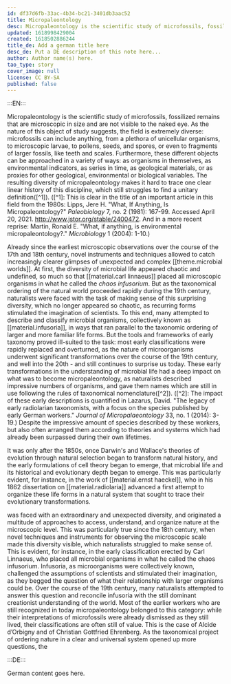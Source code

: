 ```yaml
---
id: df37d6fb-33ac-4b34-bc21-3401db3aac52
title: Micropaleontology
desc: Micropaleontology is the scientific study of microfossils, fossils that are microscopic in size and are not visible to the naked eye.
updated: 1618998429004
created: 1618502886244
title_de: Add a german title here
desc_de: Put a DE description of this note here...
author: Author name(s) here.
tao_type: story
cover_image: null
license: CC BY-SA
published: false
---
```


:::EN:::

Micropaleontology is the scientific study of microfossils, fossilized remains that are microscopic in size and are not visible to the naked eye. As the nature of this object of study suggests, the field is extremely diverse: microfossils can include anything, from a plethora of unicellular organisms, to microscopic larvae, to pollens, seeds, and spores, or even to fragments of larger fossils, like teeth and scales. Furthermore, these different objects can be approached in a variety of ways: as organisms in themselves, as environmental indicators, as series in time, as geological materials, or as proxies for other geological, environmental or biological variables. The resulting diversity of micropaleontology makes it hard to trace one clear linear history of this discipline, which still struggles to find a unitary definition([^1]). 
([^1]: This is clear in the title of an important article in this field from the 1980s: Lipps, Jere H. "What, If Anything, Is Micropaleontology?" _Paleobiology_ 7, no. 2 (1981): 167-99. Accessed April 20, 2021. http://www.jstor.org/stable/2400472. And in a more recent reprise: Martin, Ronald E. "What, if anything, is environmental micropaleontology?." _Microbiology_ 1 (2004): 1-10.)

Already since the earliest microscopic observations over the course of the 17th and 18th century, novel instruments and techniques allowed to catch increasingly clearer glimpses of unexpected and complex [[theme.microbial worlds]]. At first, the diversity of microbial life appeared chaotic and undefined, so much so that [[material.carl linnaeus]] placed all microscopic organisms in what he called the _chaos infusorium_. But as the taxonomical ordering of the natural world proceeded rapidly during the 19th century, naturalists were faced with the task of making sense of this surprising diversity, which no longer appeared so chaotic, as recurring forms stimulated the imagination of scientists. To this end, many attempted to describe and classify microbial organisms, collectively known as [[material.infusoria]], in ways that ran parallel to the taxonomic ordering of larger and more familiar life forms. But the tools and frameworks of early taxonomy proved ill-suited to the task: most early classifications were rapidly replaced and overturned, as the nature of microorganisms underwent significant transformations over the course of the 19th century, and well into the 20th - and still continues to surprise us today. These early transformations in the understanding of microbial life had a deep impact on what was to become micropaleontology, as naturalists described impressive numbers of organisms, and gave them names which are still in use following the rules of taxonomical nomenclature([^2]). ([^2]: The impact of these early descriptions is quantified in Lazarus, David. "The legacy of early radiolarian taxonomists, with a focus on the species published by early German workers." _Journal of Micropalaeontology_ 33, no. 1 (2014): 3-19.) Despite the impressive amount of species described by these workers, but also often arranged them according to theories and systems which had already been surpassed during their own lifetimes.

It was only after the 1850s, once Darwin's and Wallace's theories of evolution through natural selection began to transform natural history, and the early formulations of cell theory began to emerge, that microbial life and its historical and evolutionary depth began to emerge. This was particularly evident, for instance, in the work of [[material.ernst haeckel]], who in his 1862 dissertation on [[material.radiolaria]] advanced a first attempt to organize these life forms in a natural system that sought to trace their evolutionary transformations.

was faced with an extraordinary and unexpected diversity, and originated a multitude of approaches to access, understand, and organize nature at the microscopic level. This was particularly true since the 18th century, when novel techniques and instruments for observing the microscopic scale made this diversity visible, which naturalists struggled to make sense of. This is evident, for instance, in the early classification erected by Carl Linnaeus, who placed all microbial organisms in what he called the chaos infusorium. Infusoria, as microorganisms were collectively known, challenged the assumptions of scientists and stimulated their imagination, as they begged the question of what their relationship with larger organisms could be. Over the course of the 19th century, many naturalists attempted to answer this question and reconcile infusoria with the still dominant creationist understanding of the world. Most of the earlier workers who are still recognized in today micropaleontology belonged to this category: while their interpretations of microfossils were already dismissed as they still lived, their classifications are often still of value. This is the case of Alcide d’Orbigny and of Christian Gottfried Ehrenberg. As the taxonomical project of ordering nature in a clear and universal system opened up more questions, the 

:::DE:::

German content goes here.
